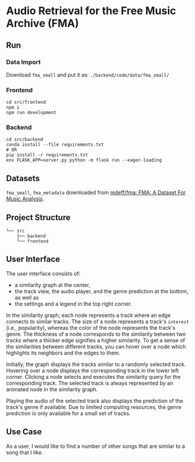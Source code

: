 # Audio Retrieval for the Free Music Archive (FMA)

## Run

### Data Import

Download `fma_small` and put it as: `./backend/code/data/fma_small/`

### Frontend

```shell
cd src/frontend
npm i
npm run development
```

### Backend

```shell
cd src/backend
conda install --file requirements.txt
# OR
pip install -r requirements.txt
env FLASK_APP=server.py python -m flask run --eager-loading
```

## Datasets

`fma_small`, `fma_metadata` downloaded from [mdeff/fma: FMA: A Dataset For Music Analysis](https://www.kaggle.com/ashishpatel26/feature-extraction-from-audio).

## Project Structure

```
└── src
    ├── backend
    └── frontend
```

## User Interface

The user interface consists of:

- a similarity graph at the center,
- the track view, the audio player, and the genre prediction at the bottom, as well as
- the settings and a legend in the top right corner.

In the similarity graph, each node represents a track where an edge connects to similar tracks. The size of a node represents a track's `interest` (i.e., popularity), whereas the color of the node represents the track's genre. The thickness of a node corresponds to the similarity between two tracks where a thicker edge signifies a higher similarity.
To get a sense of the similarities between different tracks, you can hover over a node which highlights its neighbors and the edges to them.

Initially, the graph displays the tracks similar to a randomly selected track. Hovering over a node displays the corresponding track in the lower left corner. Clicking a node selects and executes the similarity query for the corresponding track. The selected track is always represented by an animated node in the similarity graph.

Playing the audio of the selected track also displays the prediction of the track's genre if available. Due to limited computing resources, the genre prediction is only available for a small set of tracks.

## Use Case

As a user, I would like to find a number of other songs that are similar to a song that I like.
